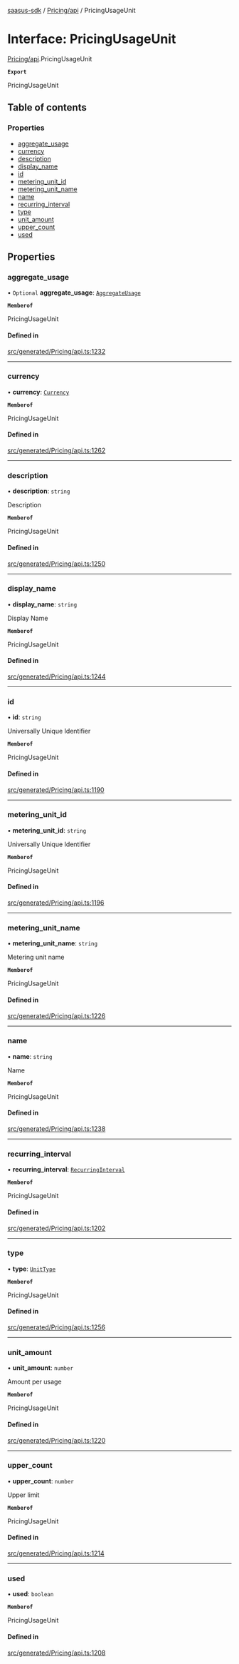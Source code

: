 [saasus-sdk](../README.md) / [Pricing/api](../modules/Pricing_api.md) / PricingUsageUnit

# Interface: PricingUsageUnit

[Pricing/api](../modules/Pricing_api.md).PricingUsageUnit

**`Export`**

PricingUsageUnit

## Table of contents

### Properties

- [aggregate\_usage](Pricing_api.PricingUsageUnit.md#aggregate_usage)
- [currency](Pricing_api.PricingUsageUnit.md#currency)
- [description](Pricing_api.PricingUsageUnit.md#description)
- [display\_name](Pricing_api.PricingUsageUnit.md#display_name)
- [id](Pricing_api.PricingUsageUnit.md#id)
- [metering\_unit\_id](Pricing_api.PricingUsageUnit.md#metering_unit_id)
- [metering\_unit\_name](Pricing_api.PricingUsageUnit.md#metering_unit_name)
- [name](Pricing_api.PricingUsageUnit.md#name)
- [recurring\_interval](Pricing_api.PricingUsageUnit.md#recurring_interval)
- [type](Pricing_api.PricingUsageUnit.md#type)
- [unit\_amount](Pricing_api.PricingUsageUnit.md#unit_amount)
- [upper\_count](Pricing_api.PricingUsageUnit.md#upper_count)
- [used](Pricing_api.PricingUsageUnit.md#used)

## Properties

### aggregate\_usage

• `Optional` **aggregate\_usage**: [`AggregateUsage`](../enums/Pricing_api.AggregateUsage.md)

**`Memberof`**

PricingUsageUnit

#### Defined in

[src/generated/Pricing/api.ts:1232](https://github.com/saasus-platform/saasus-sdk-javascript/blob/6b95732/src/generated/Pricing/api.ts#L1232)

___

### currency

• **currency**: [`Currency`](../enums/Pricing_api.Currency.md)

**`Memberof`**

PricingUsageUnit

#### Defined in

[src/generated/Pricing/api.ts:1262](https://github.com/saasus-platform/saasus-sdk-javascript/blob/6b95732/src/generated/Pricing/api.ts#L1262)

___

### description

• **description**: `string`

Description

**`Memberof`**

PricingUsageUnit

#### Defined in

[src/generated/Pricing/api.ts:1250](https://github.com/saasus-platform/saasus-sdk-javascript/blob/6b95732/src/generated/Pricing/api.ts#L1250)

___

### display\_name

• **display\_name**: `string`

Display Name

**`Memberof`**

PricingUsageUnit

#### Defined in

[src/generated/Pricing/api.ts:1244](https://github.com/saasus-platform/saasus-sdk-javascript/blob/6b95732/src/generated/Pricing/api.ts#L1244)

___

### id

• **id**: `string`

Universally Unique Identifier

**`Memberof`**

PricingUsageUnit

#### Defined in

[src/generated/Pricing/api.ts:1190](https://github.com/saasus-platform/saasus-sdk-javascript/blob/6b95732/src/generated/Pricing/api.ts#L1190)

___

### metering\_unit\_id

• **metering\_unit\_id**: `string`

Universally Unique Identifier

**`Memberof`**

PricingUsageUnit

#### Defined in

[src/generated/Pricing/api.ts:1196](https://github.com/saasus-platform/saasus-sdk-javascript/blob/6b95732/src/generated/Pricing/api.ts#L1196)

___

### metering\_unit\_name

• **metering\_unit\_name**: `string`

Metering unit name

**`Memberof`**

PricingUsageUnit

#### Defined in

[src/generated/Pricing/api.ts:1226](https://github.com/saasus-platform/saasus-sdk-javascript/blob/6b95732/src/generated/Pricing/api.ts#L1226)

___

### name

• **name**: `string`

Name

**`Memberof`**

PricingUsageUnit

#### Defined in

[src/generated/Pricing/api.ts:1238](https://github.com/saasus-platform/saasus-sdk-javascript/blob/6b95732/src/generated/Pricing/api.ts#L1238)

___

### recurring\_interval

• **recurring\_interval**: [`RecurringInterval`](../enums/Pricing_api.RecurringInterval.md)

**`Memberof`**

PricingUsageUnit

#### Defined in

[src/generated/Pricing/api.ts:1202](https://github.com/saasus-platform/saasus-sdk-javascript/blob/6b95732/src/generated/Pricing/api.ts#L1202)

___

### type

• **type**: [`UnitType`](../enums/Pricing_api.UnitType.md)

**`Memberof`**

PricingUsageUnit

#### Defined in

[src/generated/Pricing/api.ts:1256](https://github.com/saasus-platform/saasus-sdk-javascript/blob/6b95732/src/generated/Pricing/api.ts#L1256)

___

### unit\_amount

• **unit\_amount**: `number`

Amount per usage

**`Memberof`**

PricingUsageUnit

#### Defined in

[src/generated/Pricing/api.ts:1220](https://github.com/saasus-platform/saasus-sdk-javascript/blob/6b95732/src/generated/Pricing/api.ts#L1220)

___

### upper\_count

• **upper\_count**: `number`

Upper limit

**`Memberof`**

PricingUsageUnit

#### Defined in

[src/generated/Pricing/api.ts:1214](https://github.com/saasus-platform/saasus-sdk-javascript/blob/6b95732/src/generated/Pricing/api.ts#L1214)

___

### used

• **used**: `boolean`

**`Memberof`**

PricingUsageUnit

#### Defined in

[src/generated/Pricing/api.ts:1208](https://github.com/saasus-platform/saasus-sdk-javascript/blob/6b95732/src/generated/Pricing/api.ts#L1208)
